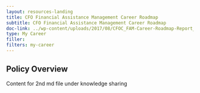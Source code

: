 ```yaml
---
layout: resources-landing
title: CFO Financial Assistance Management Career Roadmap
subtitle: CFO Financial Assistance Management Career Roadmap
doc-link: ../wp-content/uploads/2017/08/CFOC_FAM-Career-Roadmap-Report_Final.pdf
type: My Career
filler:
filters: my-career
---
```

## Policy Overview ##


Content for 2nd md file under knowledge sharing
